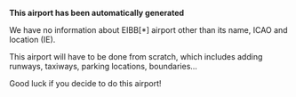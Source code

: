 **This airport has been automatically generated**

We have no information about EIBB[*] airport other than its name, ICAO and location (IE).

This airport will have to be done from scratch, which includes adding runways, taxiways, parking locations, boundaries...

Good luck if you decide to do this airport!